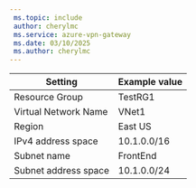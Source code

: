 ```yaml
---
 ms.topic: include
 author: cherylmc
 ms.service: azure-vpn-gateway
 ms.date: 03/10/2025
 ms.author: cherylmc
---
```


| Setting | Example value |
| --- | --- |
| Resource Group | TestRG1 |
| Virtual Network Name | VNet1 |
| Region | East US |
| IPv4 address space | 10.1.0.0/16 |
| Subnet name | FrontEnd |
| Subnet address space | 10.1.0.0/24 |
